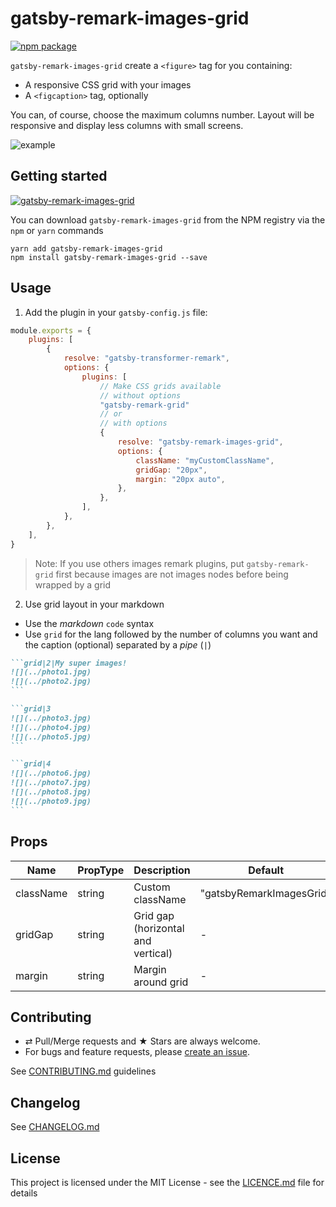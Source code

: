 # gatsby-remark-images-grid

[![npm package][npm-badge]][npm]

`gatsby-remark-images-grid` create a `<figure>` tag for you containing:

-   A responsive CSS grid with your images
-   A `<figcaption>` tag, optionally

You can, of course, choose the maximum columns number.
Layout will be responsive and display less columns with small screens.

![example](./screenshots/screenshot_1.png)

## Getting started

[![gatsby-remark-images-grid](https://nodei.co/npm/gatsby-remark-images-grid.png?downloads=true&downloadRank=true&stars=true)](https://nodei.co/npm/gatsby-remark-images-grid/)

You can download `gatsby-remark-images-grid` from the NPM registry via the
`npm` or `yarn` commands

```shell
yarn add gatsby-remark-images-grid
npm install gatsby-remark-images-grid --save
```

## Usage

1.  Add the plugin in your `gatsby-config.js` file:

```js
module.exports = {
    plugins: [
        {
            resolve: "gatsby-transformer-remark",
            options: {
                plugins: [
                    // Make CSS grids available
                    // without options
                    "gatsby-remark-grid"
                    // or
                    // with options
                    {
                        resolve: "gatsby-remark-images-grid",
                        options: {
                            className: "myCustomClassName",
                            gridGap: "20px",
                            margin: "20px auto",
                        },
                    },
                ],
            },
        },
    ],
}
```

> Note: If you use others images remark plugins, put `gatsby-remark-grid` first because images are not images nodes before being wrapped by a grid

2.  Use grid layout in your markdown

-   Use the _markdown_ `code` syntax
-   Use `grid` for the lang followed by the number of columns you want and the caption (optional) separated by a _pipe_ (`|`)

````markdown
```grid|2|My super images!
![](../photo1.jpg)
![](../photo2.jpg)
```

```grid|3
![](../photo3.jpg)
![](../photo4.jpg)
![](../photo5.jpg)
```

```grid|4
![](../photo6.jpg)
![](../photo7.jpg)
![](../photo8.jpg)
![](../photo9.jpg)
```
````

## Props

| Name      | PropType | Description                        | Default                  | Example             |
| --------- | -------- | ---------------------------------- | ------------------------ | ------------------- |
| className | string   | Custom className                   | "gatsbyRemarkImagesGrid" | "myCustomClassName" |
| gridGap   | string   | Grid gap (horizontal and vertical) | -                        | "20px"              |
| margin    | string   | Margin around grid                 | -                        | "20px auto"         |

## Contributing

-   ⇄ Pull/Merge requests and ★ Stars are always welcome.
-   For bugs and feature requests, please [create an issue][github-issue].

See [CONTRIBUTING.md](./CONTRIBUTING.md) guidelines

## Changelog

See [CHANGELOG.md](./CHANGELOG.md)

## License

This project is licensed under the MIT License - see the
[LICENCE.md](./LICENCE.md) file for details

[npm-badge]: https://img.shields.io/npm/v/gatsby-remark-images-grid.svg?style=flat-square
[npm]: https://www.npmjs.org/package/gatsby-remark-images-grid
[github-issue]: https://github.com/xuopled/gatsby-remark-images-grid/issues/new
